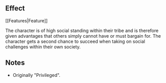 ## Effect
[[Features|Feature]]

The character is of high social standing within their tribe and is therefore given advantages that others simply cannot have or must bargain for. The character gets a second chance to succeed when taking on social challenges within their own society.
## Notes
* Originally "Privileged".